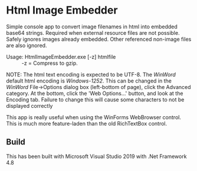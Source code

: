 # Html Image Embedder

Simple console app to convert image filenames in html into embedded base64 strings.
Required when external resource files are not possible.
Safely ignores images already embedded.
Other referenced non-image files are also ignored.

Usage: HtmlImageEmbedder.exe [-z] htmlfile<br/>
   -z = Compress to gzip.

NOTE: The html text encoding is expected to be UTF-8. The *WinWord* default html encoding is *Windows-1252*. This can be changed in the *WinWord* File->Options dialog box (left-bottom of page), click the Advanced category. At the bottom, click the 'Web Options...' button, and look at the Encoding tab.
Failure to change this will cause some characters to not be displayed correctly

This app is really useful when using the WinForms WebBrowser control. 
This is much more feature-laden than the old RichTextBox control.

## Build
This has been built with Microsoft Visual Studio 2019 with .Net Framework 4.8